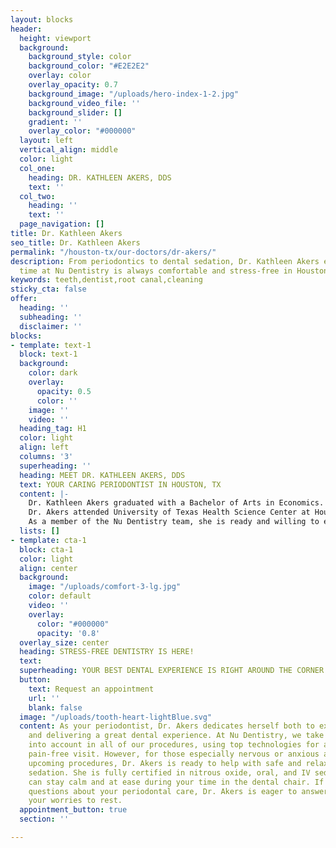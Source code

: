 ```yaml
---
layout: blocks
header:
  height: viewport
  background:
    background_style: color
    background_color: "#E2E2E2"
    overlay: color
    overlay_opacity: 0.7
    background_image: "/uploads/hero-index-1-2.jpg"
    background_video_file: ''
    background_slider: []
    gradient: ''
    overlay_color: "#000000"
  layout: left
  vertical_align: middle
  color: light
  col_one:
    heading: DR. KATHLEEN AKERS, DDS
    text: ''
  col_two:
    heading: ''
    text: ''
  page_navigation: []
title: Dr. Kathleen Akers
seo_title: Dr. Kathleen Akers
permalink: "/houston-tx/our-doctors/dr-akers/"
description: From periodontics to dental sedation, Dr. Kathleen Akers ensures your
  time at Nu Dentistry is always comfortable and stress-free in Houston, TX.
keywords: teeth,dentist,root canal,cleaning
sticky_cta: false
offer:
  heading: ''
  subheading: ''
  disclaimer: ''
blocks:
- template: text-1
  block: text-1
  background:
    color: dark
    overlay:
      opacity: 0.5
      color: ''
    image: ''
    video: ''
  heading_tag: H1
  color: light
  align: left
  columns: '3'
  superheading: ''
  heading: MEET DR. KATHLEEN AKERS, DDS
  text: YOUR CARING PERIODONTIST IN HOUSTON, TX
  content: |-
    Dr. Kathleen Akers graduated with a Bachelor of Arts in Economics. While in dental school, Dr. Akers was part of the Idaho Dental Education Program and worked as a teaching assistant in the Departments of Endodontics and Periodontics. She also participated in an externship at the University of Nebraska Medical Center's Department of Prosthodontics.
    Dr. Akers attended University of Texas Health Science Center at Houston for her Periodontics training. Upon completion, she received a Master's in Science with a Certificate in Periodontics. After graduation, Dr. Akers became Board-Certified in Periodontics. She is a member of the American Dental Association, Greater Houston Society of Periodontists, and Southwest Society of Periodontists. She is a Diplomate of the American Academy of Periodontology.
    As a member of the Nu Dentistry team, she is ready and willing to ensure your smile looks and feels better than ever. Whether you need dental implants, gum disease care, or help with dental anxiety, you're in Dr. Akers's capable hands. Dr. Akers has been a licensed dentist in the state of Texas since 2006 and holds permits for enteral, parenteral, and nitrous oxide anesthesia.
  lists: []
- template: cta-1
  block: cta-1
  color: light
  align: center
  background:
    image: "/uploads/comfort-3-lg.jpg"
    color: default
    video: ''
    overlay:
      color: "#000000"
      opacity: '0.8'
  overlay_size: center
  heading: STRESS-FREE DENTISTRY IS HERE!
  text: 
  superheading: YOUR BEST DENTAL EXPERIENCE IS RIGHT AROUND THE CORNER
  button:
    text: Request an appointment
    url: ''
    blank: false
  image: "/uploads/tooth-heart-lightBlue.svg"
  content: As your periodontist, Dr. Akers dedicates herself both to expert dentistry
    and delivering a great dental experience. At Nu Dentistry, we take your comfort
    into account in all of our procedures, using top technologies for a smoother and
    pain-free visit. However, for those especially nervous or anxious about their
    upcoming procedures, Dr. Akers is ready to help with safe and relaxing dental
    sedation. She is fully certified in nitrous oxide, oral, and IV sedation, so you
    can stay calm and at ease during your time in the dental chair. If you have any
    questions about your periodontal care, Dr. Akers is eager to answer them and put
    your worries to rest.
  appointment_button: true
  section: ''

---
```

